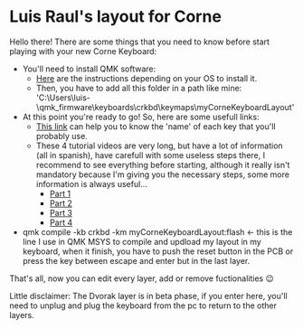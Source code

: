 # Luis Raul's layout for Corne

Hello there!
There are some things that you need to know before start playing with your new Corne Keyboard:

* You'll need to install QMK software:
  * <a href="https://beta.docs.qmk.fm/tutorial/newbs_getting_started">Here</a> are the instructions depending on your OS to install it.
  * Then, you have to add all this folder in a path like mine: 'C:\Users\luis-\qmk_firmware\keyboards\crkbd\keymaps\myCorneKeyboardLayout'
* At this point you're ready to go! So, here are some usefull links:
  * <a href="https://config.qmk.fm/#/crkbd/rev1/LAYOUT_split_3x6_3">This link</a> can help you to know the 'name' of each key that you'll probably use.
  * These 4 tutorial videos are very long, but have a lot of information (all in spanish), have carefull with some useless steps there, I recommend to see everything before starting, although it really isn't mandatory because I'm giving you the necessary steps, some more information is always useful...
    * <a href="https://youtu.be/fvP5ws_I0HU">Part 1</a>
    * <a href="https://youtu.be/xH1Ali0g7w8">Part 2</a>
    * <a href="https://youtu.be/mz8WG5e--jA">Part 3</a>
    * <a href="https://youtu.be/vA32gDmvllA">Part 4</a>
* qmk compile -kb crkbd -km myCorneKeyboardLayout:flash <- this is the line I use in QMK MSYS to compile and updload my layout in my keyboard, when it finish, you have to push the reset button in the PCB or press the key between escape and enter but in the last layer.

That's all, now you can edit every layer, add or remove fuctionalities 😉

Little disclaimer:
The Dvorak layer is in beta phase, if you enter here, you'll need to unplug and plug the keyboard from the pc to return to the other layers.
